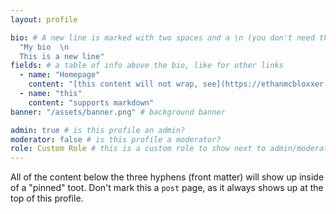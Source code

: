 ```yaml
---
layout: profile

bio: # A new line is marked with two spaces and a \n (you don't need the actual newline)
  "My bio  \n
  This is a new line"
fields: # a table of info above the bio, like for other links
  - name: "Homepage"
    content: "[this content will not wrap, see](https://ethanmcbloxxer.github.io/)" # the content inside [] is a hyperlink with markdown syntax
  - name: "this"
    content: "supports markdown"
banner: "/assets/banner.png" # background banner

admin: true # is this profile an admin?
moderator: false # is this profile a moderator?
role: Custom Role # this is a custom role to show next to admin/moderator
---
```


All of the content below the three hyphens (front matter) will show up inside of a "pinned" toot.
Don't mark this a `post` page, as it always shows up at the top of this profile.
